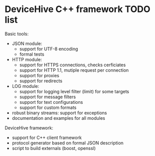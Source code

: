 DeviceHive C++ framework TODO list
==================================


Basic tools:
- JSON module:
  - support for UTF-8 encoding
  - formal tests
- HTTP module:
  - support for HTTPS connections, checks cerficiates
  - support for HTTP 1.1, mutiple request per connection
  - support for proxies
  - support for redirects
- LOG module:
  - support for logging level filter (limit) for some targets
  - support for message filters
  - support for text configurations
  - support for custom formats
- robust binary streams: support for exceptions
- documentation and examples for all modules

DeviceHive framework:
- support for C++ client framework
- protocol generator based on formal JSON description
- script to build externals (boost, openssl)
